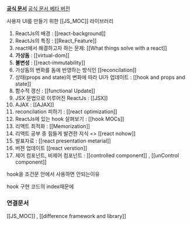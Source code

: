 **[공식 문서](https://ko.reactjs.org/)** 
[공식 문서 베타 버전](https://beta.reactjs.org/learn/synchronizing-with-effects)

사용자 UI를 만들기 위한 [[JS_MOC]] 라이브러리

1. ReactJs의 배경 : [[react-background]]
2. ReactJs의 특징 : [[React_Feature]]
3. react에서 해결하고자 하는 문제: [[What things solve with a react]]
4. **가상돔** :  [[virtual-dom]]
5. **불변성** : [[react-immutability]]
6. 가상돔의 변화를 돔에 반영하는 방식인 [[reconcilation]]
7. 상태(props and state)의 변화에 따라 UI가 업데이트 : [[hook and props and state]]
8. 함수적 갱신 : [[functional Update]]
9. JSX 문법으로 이루어진 ReactJs :  [[JSX]]
10. AJAX : [[AJAX]]
11. reconcilation 피하기 : [[react optimization]]
12. ReactJs에 있는 hook 살펴보기 : [[hook MOCs]]
13. 리액트 최적화  : [[Memorization]]
14. 리액트 공부 중 힘들게 발견한 지식  => [[react nohow]]
15. 발표자료 : [[react presentation metarial]]
16. 버젼 업데이트 [[react verstion]]
17. 제어 컴포넌트, 비제어  컴포넌트 : [[controlled component]] , [[unControl component]]


hook을 조건문 안에서 사용하면 안되는이유

hook 구현 코드의 index때문에 



### 연결문서
[[JS_MOC]] , [[difference framework and library]]
